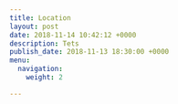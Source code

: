 ```yaml
---
title: Location
layout: post
date: 2018-11-14 10:42:12 +0000
description: Tets
publish_date: 2018-11-13 18:30:00 +0000
menu:
  navigation:
    weight: 2

---
```

